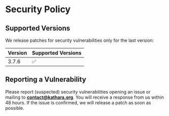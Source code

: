 # Security Policy

## Supported Versions

We release patches for security vulnerabilities only for the last version:

| Version | Supported Versions |
|---------|--------------------|
| 3.7.6   | :white_check_mark: |

## Reporting a Vulnerability

Please report (suspected) security vulnerabilities opening an issue or mailing to
**[contact@kathara.org](mailto:contact@kathara.org)**. You will receive a response from
us within 48 hours. If the issue is confirmed, we will release a patch as soon
as possible.
